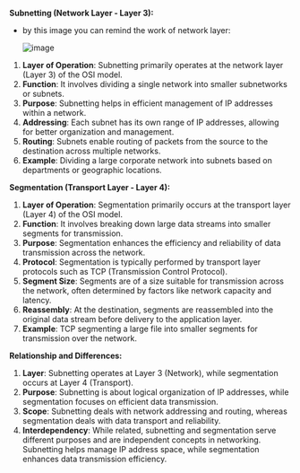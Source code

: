  **Subnetting (Network Layer - Layer 3):**
 
- by this image you can remind the work of network layer:

  
     ![image](https://github.com/Rjesh2006/SubNetting/assets/143868643/900b5347-43be-4435-9a26-8c8e73a7d511)

1. **Layer of Operation**: Subnetting primarily operates at the network layer (Layer 3) of the OSI model.
2. **Function**: It involves dividing a single network into smaller subnetworks or subnets.
3. **Purpose**: Subnetting helps in efficient management of IP addresses within a network.
4. **Addressing**: Each subnet has its own range of IP addresses, allowing for better organization and 
                   management.
5. **Routing**: Subnets enable routing of packets from the source to the destination across multiple 
                networks.
6. **Example**: Dividing a large corporate network into subnets based on departments or geographic 
                locations.

 **Segmentation (Transport Layer - Layer 4):**
1. **Layer of Operation**: Segmentation primarily occurs at the transport layer (Layer 4) of the OSI model.
2. **Function**: It involves breaking down large data streams into smaller segments for transmission.
3. **Purpose**: Segmentation enhances the efficiency and reliability of data transmission across the 
                network.
4. **Protocol**: Segmentation is typically performed by transport layer protocols such as TCP (Transmission 
                 Control Protocol).
5. **Segment Size**: Segments are of a size suitable for transmission across the network, often determined 
                     by factors like network capacity and latency.
6. **Reassembly**: At the destination, segments are reassembled into the original data stream before 
                   delivery to the application layer.
7. **Example**: TCP segmenting a large file into smaller segments for transmission over the network.

**Relationship and Differences:**
1. **Layer**: Subnetting operates at Layer 3 (Network), while segmentation occurs at Layer 4 (Transport).
2. **Purpose**: Subnetting is about logical organization of IP addresses, while segmentation focuses on 
                 efficient data transmission.
3. **Scope**: Subnetting deals with network addressing and routing, whereas segmentation deals with data 
               transport and reliability.
4. **Interdependency**: While related, subnetting and segmentation serve different purposes and are 
                         independent concepts in networking. Subnetting helps manage IP address space, 
                         while segmentation enhances data transmission efficiency.

  
